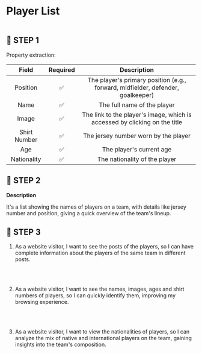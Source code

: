 <summary><h1 style="display: inline-block;border: none">Player List</h1></summary>

## 📝 STEP 1

Property extraction:

|    Field     | Required |                                   Description                                   |
| :----------: | :------: | :-----------------------------------------------------------------------------: |
|   Position   |    ✅    | The player's primary position (e.g., forward, midfielder, defender, goalkeeper) |
|     Name     |    ✅    |                           The full name of the player                           |
|    Image     |    ✅    |   The link to the player's image, which is accessed by clicking on the title    |
| Shirt Number |    ✅    |                      The jersey number worn by the player                       |
|     Age      |    ✅    |                            The player's current age                             |
| Nationality  |    ✅    |                          The nationality of the player                          |

## 📝 STEP 2

**Description**

It's a list showing the names of players on a team, with details like jersey number and position, giving a quick overview of the team's lineup.

## 📝 STEP 3

1. As a website visitor, I want to see the posts of the players, so I can have complete information about the players of the same team in different posts.

<br />
<br />

2. As a website visitor, I want to see the names, images, ages and shirt numbers of players, so I can quickly identify them, improving my browsing experience.

<br />
<br />

3. As a website visitor, I want to view the nationalities of players, so I can analyze the mix of native and international players on the team, gaining insights into the team's composition.
